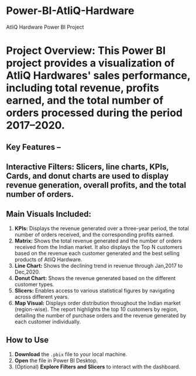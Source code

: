 # Power-BI-AtliQ-Hardware
AtliQ Hardware Power BI Project
# Project Overview: This Power BI project provides a visualization of AtliQ Hardwares' sales performance, including total revenue, profits earned, and the total number of orders processed during the period 2017–2020.
## Key Features – 

## Interactive Filters: Slicers, line charts, KPIs, Cards, and donut charts are used to display revenue generation, overall profits, and the total number of orders.

## Main Visuals Included: 
1. **KPIs:** Displays the revenue generated over a three-year period, the total number of orders received, and the corresponding profits earned.
2. **Matrix:** Shows the total revenue generated and the number of orders received from the Indian market. It also displays the Top N customers based on the revenue each customer generated and the best selling products of AtliQ Hardware.
3. **Line Chart:** Shows the declining trend in revenue through Jan,2017 to Dec,2020.
4. **Donut Chart:** Shows the revenue generated based on the different customer types.
5. **Slicers:** Enables access to various statistical figures by navigating across different years.
6. **Map Visual:** Displays order distribution throughout the Indian market (region-wise).
The report highlights the top 10 customers by region, detailing the number of purchase orders and the revenue generated by each customer individually.

## How to Use 
1. **Download** the `.pbix` file to your local machine. 
2. **Open** the file in Power BI Desktop. 
3. (Optional) **Explore Filters and Slicers** to interact with the dashboard.
